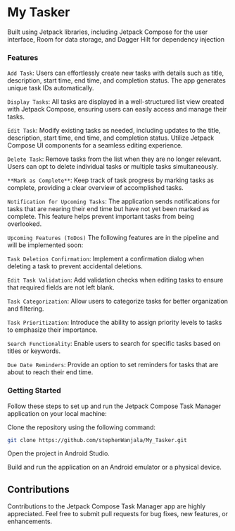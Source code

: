 # My Tasker
Built using Jetpack libraries, including Jetpack Compose for the user interface, Room for data storage, and Dagger Hilt for dependency injection

### Features
`Add Task`: Users can effortlessly create new tasks with details such as title, description, start time, end time, and completion status. The app generates unique task IDs automatically.

`Display Tasks`: All tasks are displayed in a well-structured list view created with Jetpack Compose, ensuring users can easily access and manage their tasks.

`Edit Task`: Modify existing tasks as needed, including updates to the title, description, start time, end time, and completion status. Utilize Jetpack Compose UI components for a seamless editing experience.

`Delete Task`: Remove tasks from the list when they are no longer relevant. Users can opt to delete individual tasks or multiple tasks simultaneously.

`**Mark as Complete**`: Keep track of task progress by marking tasks as complete, providing a clear overview of accomplished tasks.

`Notification for Upcoming Tasks`: The application sends notifications for tasks that are nearing their end time but have not yet been marked as complete. This feature helps prevent important tasks from being overlooked.

`Upcoming Features (ToDos)`
The following features are in the pipeline and will be implemented soon:

`Task Deletion Confirmation`: Implement a confirmation dialog when deleting a task to prevent accidental deletions.

`Edit Task Validation`: Add validation checks when editing tasks to ensure that required fields are not left blank.

`Task Categorization`: Allow users to categorize tasks for better organization and filtering.

`Task Prioritization`: Introduce the ability to assign priority levels to tasks to emphasize their importance.

`Search Functionality`: Enable users to search for specific tasks based on titles or keywords.

`Due Date Reminders`: Provide an option to set reminders for tasks that are about to reach their end time.

### Getting Started
Follow these steps to set up and run the Jetpack Compose Task Manager application on your local machine:

Clone the repository using the following command:

```bash
git clone https://github.com/stephenWanjala/My_Tasker.git
```
Open the project in Android Studio.

Build and run the application on an Android emulator or a physical device.


## Contributions
Contributions to the Jetpack Compose Task Manager app are highly appreciated. Feel free to submit pull requests for bug fixes, new features, or enhancements.


